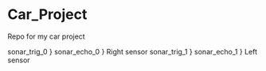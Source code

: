 # Car_Project
 Repo for my car project 



sonar_trig_0 }
sonar_echo_0 } Right sensor
sonar_trig_1 }
sonar_echo_1 } Left sensor